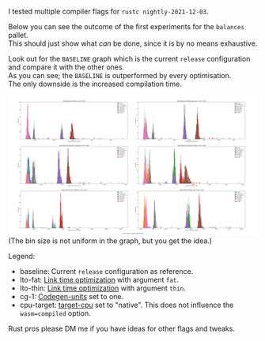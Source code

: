 I tested multiple compiler flags for `rustc nightly-2021-12-03`.

Below you can see the outcome of the first experiments for the `balances` pallet.  
This should just show what *can* be done, since it is by no means exhaustive.  

Look out for the `BASELINE` graph which is the current `release` configuration
and compare it with the other ones.  
As you can see; the `BASELINE` is outperformed by every optimisation.  
The only downside is the increased compilation time.  

![](../out.png)
(The bin size is not uniform in the graph, but you get the idea.)

Legend:  
- baseline: Current `release` configuration as reference.
- lto-fat: [Link time optimization](https://doc.rust-lang.org/rustc/linker-plugin-lto.html) with argument `fat`.
- lto-thin: [Link time optimization](https://doc.rust-lang.org/rustc/linker-plugin-lto.html) with argument `thin`.
- cg-1: [Codegen-units](https://doc.rust-lang.org/rustc/codegen-options/index.html#codegen-units) set to one.
- cpu-target: [target-cpu](https://doc.rust-lang.org/rustc/codegen-options/index.html#target-cpu) set to "native". This does not influence the `wasm=compiled` option.

Rust pros please DM me if you have ideas for other flags and tweaks.
